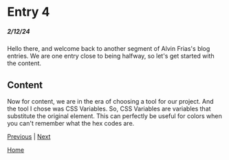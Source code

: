# Entry 4
##### 2/12/24

Hello there, and welcome back to another segment of Alvin Frias's blog entries. We are one entry close to being halfway, so let's get started with the content.

## Content

Now for content, we are in the era of choosing a tool for our project. And the tool I chose was CSS Variables. So, CSS Variables are variables that substitute the original element. This can perfectly be useful for colors when you can't remember what the hex codes are.

[Previous](entry03.md) | [Next](entry05.md)

[Home](../README.md)
